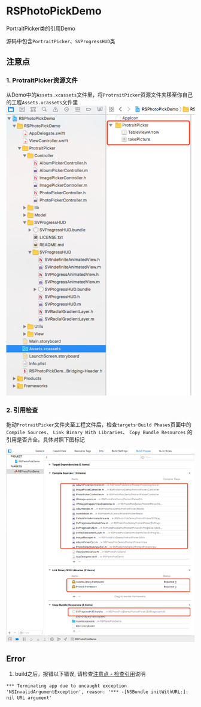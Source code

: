 # RSPhotoPickDemo
PortraitPicker类的引用Demo

源码中包含`PortraitPicker`、`SVProgressHUD`类


## 注意点

### 1. ProtraitPicker资源文件

从Demo中的`Assets.xcassets`文件里，将`ProtraitPicker`资源文件夹移至你自己的工程`Assets.xcassets`文件里
![image](https://github.com/IceSnow/RSPhotoPickDemo/raw/master/ReadMeRes/20171020133840.png)

### <span id="prudent2">2. 引用检查</span>

拖动`ProtraitPicker`文件夹至工程文件后，检查`targets`-`Build Phases`页面中的
`Compile Sources`、
`Link Binary With Libraries`、
`Copy Bundle Resources`
的引用是否齐全。具体对照下图标记

![image](https://github.com/IceSnow/RSPhotoPickDemo/raw/master/ReadMeRes/20171020133903.png)

## Error

1. build之后，报错以下错误, 请检查[注意点 - 检查引用](#2-引用检查)说明

``` 
*** Terminating app due to uncaught exception 'NSInvalidArgumentException', reason: '*** -[NSBundle initWithURL:]: nil URL argument'
```



